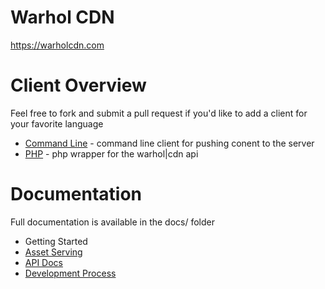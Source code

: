# Warhol CDN
https://warholcdn.com

# Client Overview
Feel free to fork and submit a pull request if you'd like to add a client for your favorite language

* [Command Line](/tree/master/docs/cli) - command line client for pushing conent to the server
* [PHP](/tree/master/docs/php) - php wrapper for the warhol|cdn api


# Documentation
Full documentation is available in the docs/ folder

* Getting Started
* [Asset Serving](/tree/master/docs/asset_serving.md)
* [API Docs](/tree/master/docs/api.md)
* [Development Process](/tree/master/docs/process.md)